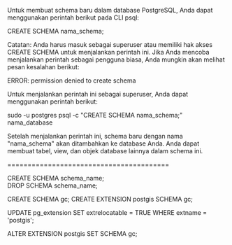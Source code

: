 Untuk membuat schema baru dalam database PostgreSQL, Anda dapat menggunakan perintah berikut pada CLI psql:

CREATE SCHEMA nama_schema;

Catatan: Anda harus masuk sebagai superuser atau memiliki hak akses CREATE SCHEMA untuk menjalankan perintah ini. Jika Anda mencoba menjalankan perintah sebagai pengguna biasa, Anda mungkin akan melihat pesan kesalahan berikut:

ERROR: permission denied to create schema

Untuk menjalankan perintah ini sebagai superuser, Anda dapat menggunakan perintah berikut:

sudo -u postgres psql -c "CREATE SCHEMA nama_schema;" nama_database

Setelah menjalankan perintah ini, schema baru dengan nama "nama_schema" akan ditambahkan ke database Anda. Anda dapat membuat tabel, view, dan objek database lainnya dalam schema ini.



========================================

CREATE SCHEMA schema_name;  
DROP SCHEMA schema_name;


CREATE SCHEMA gc;
CREATE EXTENSION postgis SCHEMA gc;


UPDATE pg_extension 
  SET extrelocatable = TRUE 
    WHERE extname = 'postgis';

ALTER EXTENSION postgis 
  SET SCHEMA gc;